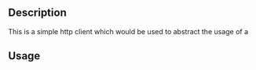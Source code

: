 ## Description

This is a simple http client which would be used to abstract the usage of a

## Usage

